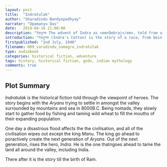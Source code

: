 ```yaml
---
layout: post
title:  "Indratulak"
author: "Sharadindu Bandyopadhyay"
narrator: "Upamanyu Das"
date:   2019-04-18 21:00:00
description: "ইন্দ্রতুলক The advent of Indra as <em>Debraj</em>, told from a historical fiction perspective."
introduction: "ইন্দ্রতুলক (Indra's Cotton) is the story of a race, from being settled in a valley surrounded by hills, to their expansion to tame the neighbouring lands in search of food and ambition."
firstpublished: "2nd July, 1948"
filename: 009_saradindu_samagra_indratulak
type: audiobook
categories: historical fiction, adventure
tags: history, historical fiction, gods, indian mythology
comments: true
---
```


Plot Summary
------------

*Indratulak* is the historical fiction told through the viewpoint of heroes. The story begins with the *Aryans* trying to settle in amongst the valley surrounded by mountains and sea in 8000B.C. Being nomads, they slowly start to gather food by fishing and taming wild wheat to fill the mouths of their expanding population.

One day a disastrous flood affects the the civilisation, and all of the civilisation wipes out except the king *Manu*. The king go ahead to poractively create the next generation of *Aryans*. Out of the next generation, rises the hero, *Indra*. He is the one thatngoes ahead to tame the land all around the valley, including India.

There after it is the story till the birth of Ram.

[jekyll]:      http://jekyllrb.com
[jekyll-gh]:   https://github.com/jekyll/jekyll
[jekyll-help]: https://github.com/jekyll/jekyll-help
